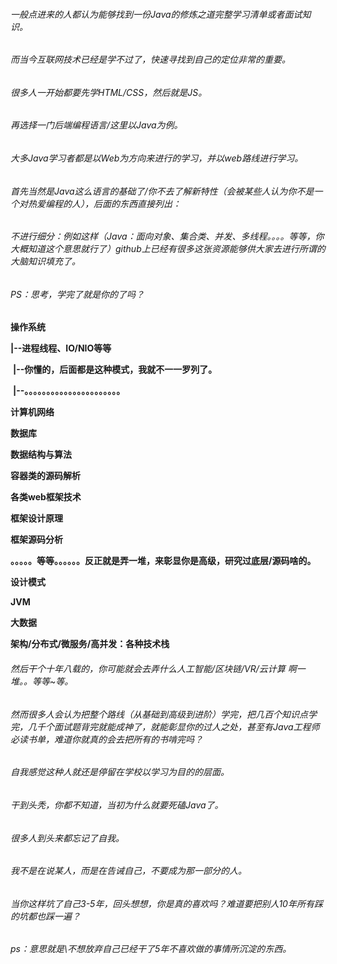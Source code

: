 ###### 一般点进来的人都认为能够找到一份Java的修炼之道完整学习清单或者面试知识。

###### 而当今互联网技术已经是学不过了，快速寻找到自己的定位非常的重要。

###### 很多人一开始都要先学HTML/CSS，然后就是JS。

###### 再选择一门后端编程语言/这里以Java为例。

###### 大多Java学习者都是以Web为方向来进行的学习，并以web路线进行学习。

###### 首先当然是Java这么语言的基础了/你不去了解新特性（会被某些人认为你不是一个对热爱编程的人），后面的东西直接列出：

###### 不进行细分：例如这样（Java：面向对象、集合类、并发、多线程。。。。等等，你大概知道这个意思就行了）github上已经有很多这张资源能够供大家去进行所谓的大脑知识填充了。

###### PS：思考，学完了就是你的了吗？

**操作系统**

**|--进程线程、IO/NIO等等**

​		**|--你懂的，后面都是这种模式，我就不一一罗列了。**

​				**|--。。。。。。。。。。。。。。。。。。。。。。**

**计算机网络**

**数据库**

**数据结构与算法**

**容器类的源码解析**

**各类web框架技术**

**框架设计原理**

**框架源码分析**

**。。。。。等等。。。。。。反正就是弄一堆，来彰显你是高级，研究过底层/源码啥的。**

**设计模式**

**JVM**

**大数据**

**架构/分布式/微服务/高并发：各种技术栈**

###### 然后干个十年八载的，你可能就会去弄什么人工智能/区块链/VR/云计算 啊一堆。。等等~等。

###### 然而很多人会认为把整个路线（从基础到高级到进阶）学完，把几百个知识点学完，几千个面试题背完就能成神了，就能彰显你的过人之处，甚至有Java工程师必读书单，难道你就真的会去把所有的书啃完吗？

###### 自我感觉这种人就还是停留在学校以学习为目的的层面。

###### 干到头秃，你都不知道，当初为什么就要死磕Java了。

###### 很多人到头来都忘记了自我。

###### 我不是在说某人，而是在告诫自己，不要成为那一部分的人。

###### 当你这样坑了自己3-5年，回头想想，你是真的喜欢吗？难道要把别人10年所有踩的坑都也踩一遍？

###### ps：意思就是\不想放弃自己已经干了5年不喜欢做的事情所沉淀的东西。



